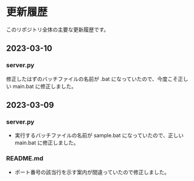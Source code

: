 
# 更新履歴
このリポジトリ全体の主要な更新履歴です。


## 2023-03-10

### server.py
修正したはずのバッチファイルの名前が .bat になっていたので、今度こそ正しい main.bat に修正しました。


## 2023-03-09

### server.py
- 実行するバッチファイルの名前が sample.bat になっていたので、正しい main.bat に修正しました。

### README.md

- ポート番号の該当行を示す案内が間違っていたので修正しました。
